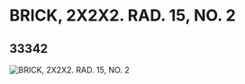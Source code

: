 # BRICK, 2X2X2. RAD. 15, NO. 2
## 33342
![BRICK, 2X2X2. RAD. 15, NO. 2](https://lc-www-live-s.legocdn.com/media/bricks/5/2/6186584.jpg)